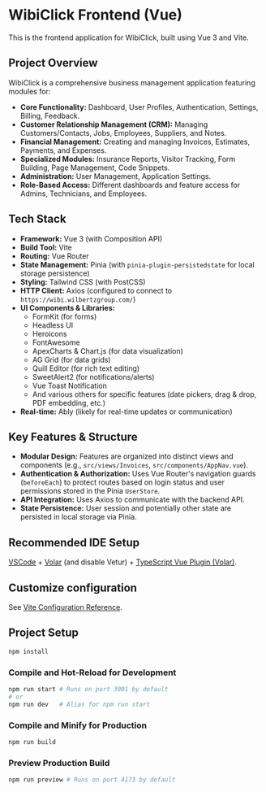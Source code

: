 # WibiClick Frontend (Vue)

This is the frontend application for WibiClick, built using Vue 3 and Vite.

## Project Overview

WibiClick is a comprehensive business management application featuring modules for:

*   **Core Functionality:** Dashboard, User Profiles, Authentication, Settings, Billing, Feedback.
*   **Customer Relationship Management (CRM):** Managing Customers/Contacts, Jobs, Employees, Suppliers, and Notes.
*   **Financial Management:** Creating and managing Invoices, Estimates, Payments, and Expenses.
*   **Specialized Modules:** Insurance Reports, Visitor Tracking, Form Building, Page Management, Code Snippets.
*   **Administration:** User Management, Application Settings.
*   **Role-Based Access:** Different dashboards and feature access for Admins, Technicians, and Employees.

## Tech Stack

*   **Framework:** Vue 3 (with Composition API)
*   **Build Tool:** Vite
*   **Routing:** Vue Router
*   **State Management:** Pinia (with `pinia-plugin-persistedstate` for local storage persistence)
*   **Styling:** Tailwind CSS (with PostCSS)
*   **HTTP Client:** Axios (configured to connect to `https://wibi.wilbertzgroup.com/`)
*   **UI Components & Libraries:**
    *   FormKit (for forms)
    *   Headless UI
    *   Heroicons
    *   FontAwesome
    *   ApexCharts & Chart.js (for data visualization)
    *   AG Grid (for data grids)
    *   Quill Editor (for rich text editing)
    *   SweetAlert2 (for notifications/alerts)
    *   Vue Toast Notification
    *   And various others for specific features (date pickers, drag & drop, PDF embedding, etc.)
*   **Real-time:** Ably (likely for real-time updates or communication)

## Key Features & Structure

*   **Modular Design:** Features are organized into distinct views and components (e.g., `src/views/Invoices`, `src/components/AppNav.vue`).
*   **Authentication & Authorization:** Uses Vue Router's navigation guards (`beforeEach`) to protect routes based on login status and user permissions stored in the Pinia `UserStore`.
*   **API Integration:** Uses Axios to communicate with the backend API.
*   **State Persistence:** User session and potentially other state are persisted in local storage via Pinia.

## Recommended IDE Setup

[VSCode](https://code.visualstudio.com/) + [Volar](https://marketplace.visualstudio.com/items?itemName=Vue.volar) (and disable Vetur) + [TypeScript Vue Plugin (Volar)](https://marketplace.visualstudio.com/items?itemName=Vue.vscode-typescript-vue-plugin).

## Customize configuration

See [Vite Configuration Reference](https://vitejs.dev/config/).

## Project Setup

```sh
npm install
```

### Compile and Hot-Reload for Development

```sh
npm run start # Runs on port 3001 by default
# or
npm run dev   # Alias for npm run start
```

### Compile and Minify for Production

```sh
npm run build
```

### Preview Production Build

```sh
npm run preview # Runs on port 4173 by default
